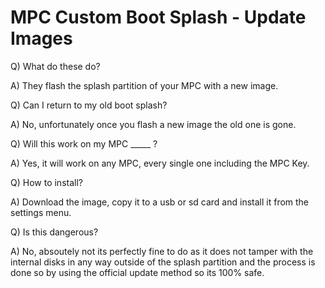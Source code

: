 
# MPC Custom Boot Splash - Update Images

Q) What do these do?

A) They flash the splash partition of your MPC with a new image.

Q) Can I return to my old boot splash? 

A) No, unfortunately once you flash a new image the old one is gone.

Q) Will this work on my MPC _____ ?

A) Yes, it will work on any MPC, every single one including the MPC Key.

Q) How to install?

A) Download the image, copy it to a usb or sd card and install it from the settings menu.

Q) Is this dangerous? 

A) No, absoutely not its perfectly fine to do as it does not tamper with the internal disks in any way outside of the splash partition and the process is done so by using the official update method so its 100% safe.

